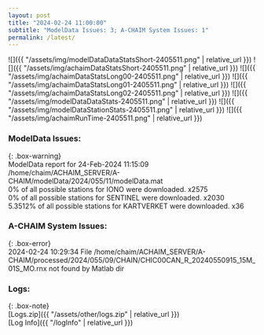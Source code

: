 ```yaml
---
layout: post
title: "2024-02-24 11:00:00"
subtitle: "ModelData Issues: 3; A-CHAIM System Issues: 1"
permalink: /latest/
---
```


![]({{ "/assets/img/modelDataDataStatsShort-2405511.png" | relative_url }})
![]({{ "/assets/img/achaimDataStatsShort-2405511.png" | relative_url }})
![]({{ "/assets/img/achaimDataStatsLong00-2405511.png" | relative_url }})
![]({{ "/assets/img/achaimDataStatsLong01-2405511.png" | relative_url }})
![]({{ "/assets/img/achaimDataStatsLong02-2405511.png" | relative_url }})
![]({{ "/assets/img/modelDataDataStats-2405511.png" | relative_url }})
![]({{ "/assets/img/modelDataStationStats-2405511.png" | relative_url }})
![]({{ "/assets/img/achaimRunTime-2405511.png" | relative_url }})


### ModelData Issues:  
  
{: .box-warning}  
 ModelData report for 24-Feb-2024 11:15:09   
 /home/chaim/ACHAIM_SERVER/A-CHAIM/modelData/2024/055/11/modelData.mat   
 0% of all possible stations for IONO were downloaded. x2575   
 0% of all possible stations for SENTINEL were downloaded. x2030   
 5.3512% of all possible stations for KARTVERKET were downloaded. x36   
  
### A-CHAIM System Issues:  
  
{: .box-error}  
2024-02-24 10:29:34 File /home/chaim/ACHAIM_SERVER/A-CHAIM/processed/2024/055/09/CHAIN/CHIC00CAN_R_20240550915_15M_01S_MO.rnx not found by Matlab dir  

### Logs:  
  
{: .box-note}  
[Logs.zip]({{ "/assets/other/logs.zip" | relative_url }})  
[Log Info]({{ "/logInfo" | relative_url }})  
